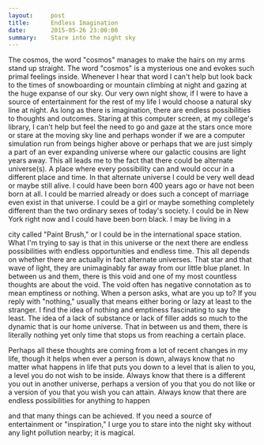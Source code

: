 ```yaml
---
layout:     post
title:      Endless Imagination
date:       2015-05-26 23:00:00
summary:    Stare into the night sky
---
```


The cosmos, the word "cosmos" manages to make the hairs on my arms stand up straight. The word "cosmos" is a mysterious one and evokes such primal feelings inside. Whenever I hear that word I can't help but look back to the times of snowboarding or mountain climbing at night and gazing at the huge expanse of our sky. Our very own night show, if I were to have a source of entertainment for the rest of my life I would choose a natural sky line at night. As long as there is imagination, there are endless possibilities to thoughts and outcomes. Staring at this computer screen, at my college's library, I can't help but feel the need to go and gaze at the stars once more or stare at the moving sky line and perhaps wonder if we are a computer simulation run from beings higher above or perhaps that we are just simply a part of an ever expanding universe where our galactic cousins are light years away. This all leads me to the fact that there could be alternate universe(s). A place where every possibility can and would occur in a different place and time. In that alternate universe I could be very well dead or maybe still alive. I could have been born 400 years ago or have not been born at all. I could be married already or does such a concept of marriage even exist in that universe. I could be a girl or maybe something completely different than the two ordinary sexes of today's society. I could be in New York right now and I could have been born black. I may be living in a

city called "Paint Brush," or I could be in the international space station. What I'm trying to say is that in this universe or the next there are endless possibilities with endless opportunities and endless time. This all depends on whether there are actually in fact alternate universes. 
That star and that wave of light, they are unimaginably far away from our little blue planet. In between us and them, there is this void and one of my most countless thoughts are about the void. The void often has negative connotation as to mean emptiness or nothing. When a person asks, what are you up to? If you reply with "nothing," usually that means either boring or lazy at least to the stranger. I find the idea of nothing and emptiness fascinating to say the least. The idea of a lack of substance or lack of filler adds so much to the dynamic that is our home universe. That in between us and them, there is literally nothing yet only time that stops us from reaching a certain place. 

Perhaps all these thoughts are coming from a lot of recent changes in my life, though it helps when ever a person is down, always know that no matter what happens in life that puts you down to a level that is alien to you, a level you do not wish to be inside. Always know that there is a different you out in another universe, perhaps a version of you that you do not like or a version of you that you wish you can attain. Always know that there are endless possibilities for anything to happen

and that many things can be achieved. If you need a source of entertainment or "inspiration," I urge you to stare into the night sky without any light pollution nearby; it is magical. 